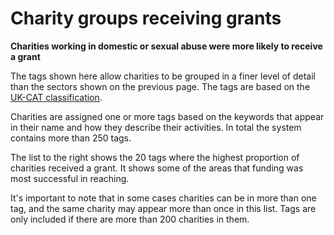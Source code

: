 # Charity groups receiving grants

**Charities working in domestic or sexual abuse were more likely to receive a grant**

The tags shown here allow charities to be grouped in a finer level of detail than the sectors shown on the previous page. The tags are based on the [UK-CAT classification](https://charityclassification.org.uk/). 

Charities are assigned one or more tags based on the keywords that appear in their name and how they describe their activities. In total the system contains more than 250 tags.

The list to the right shows the 20 tags where the highest proportion of charities received a grant. It shows some of the areas that funding was most successful in reaching.

It's important to note that in some cases charities can be in more than one tag, and the same charity may appear more than once in this list. Tags are only included if there are more than 200 charities in them.

<div class="flourish-embed flourish-chart" data-src="visualisation/7924859"></div>
